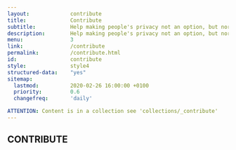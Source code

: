 ```yaml
---
layout:				contribute
title:				Contribute
subtitle:			Help making people's privacy not an option, but normal
description:		Help making people's privacy not an option, but normal! As you can imagine, developing, provisioning of infrastructure, and testing is very intense work...
menu:				3
link:				/contribute
permalink:			/contribute.html
id:					contribute
style:				style4
structured-data:	"yes"
sitemap:
  lastmod:			2020-02-26 16:00:00 +0100
  priority:			0.6
  changefreq:		'daily'

ATTENTION: Content is in a collection see 'collections/_contribute'
---
```

## CONTRIBUTE #